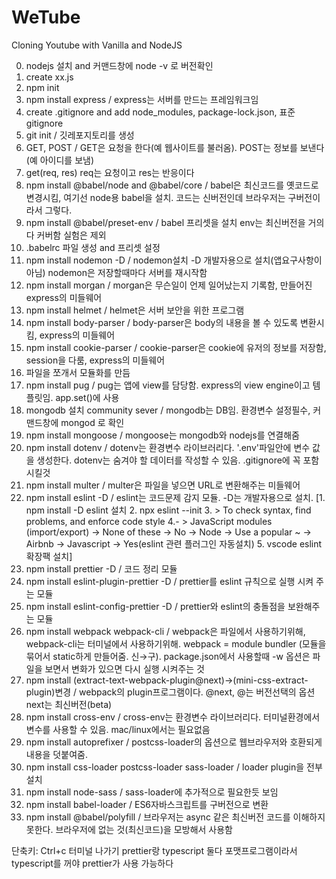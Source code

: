 # WeTube

Cloning Youtube with Vanilla and NodeJS

0. nodejs 설치 and 커맨드창에 node -v 로 버전확인
1. create xx.js
2. npm init
3. npm install express / express는 서버를 만드는 프레임워크임
4. create .gitignore and add node_modules, package-lock.json, 표준gitignore
5. git init / 깃레포지토리를 생성
6. GET, POST / GET은 요청을 한다(예 웹사이트를 불러옴). POST는 정보를 보낸다(예 아이디를 보냄)
7. get(req, res) req는 요청이고 res는 반응이다
8. npm install @babel/node and @babel/core / babel은 최신코드를 옛코드로 변경시킴, 여기선 node용 babel을 설치. 코드는 신버전인데 브라우저는 구버전이라서 그렇다.
9. npm install @babel/preset-env / babel 프리셋을 설치 env는 최신버전을 거의다 커버함 실험은 제외
10. .babelrc 파일 생성 and 프리셋 설정
11. npm install nodemon -D / nodemon설치 -D 개발자용으로 설치(앱요구사항이 아님) nodemon은 저장할때마다 서버를 재시작함
12. npm install morgan / morgan은 무슨일이 언제 일어났는지 기록함, 만들어진 express의 미들웨어
13. npm install helmet / helmet은 서버 보안을 위한 프로그램
14. npm install body-parser / body-parser은 body의 내용을 볼 수 있도록 변환시킴, express의 미들웨어
15. npm install cookie-parser / cookie-parser은 cookie에 유저의 정보를 저장함, session을 다룸, express의 미들웨어
16. 파일을 쪼개서 모듈화를 만듬
17. npm install pug / pug는 앱에 view를 담당함. express의 view engine이고 템플릿임. app.set()에 사용
18. mongodb 설치 community sever / mongodb는 DB임. 환경변수 설정필수, 커맨드창에 mongod 로 확인
19. npm install mongoose / mongoose는 mongodb와 nodejs를 연결해줌
20. npm install dotenv / dotenv는 환경변수 라이브러리다. '.env'파일안에 변수 값을 생성한다. dotenv는 숨겨야 할 데이터를 작성할 수 있음. .gitignore에 꼭 포함시킬것
21. npm install multer / multer은 파일을 넣으면 URL로 변환해주는 미들웨어
22. npm install eslint -D / eslint는 코드문제 감지 모듈. -D는 개발자용으로 설치. [1. npm install -D eslint 설치 2. npx eslint --init 3. > To check syntax, find problems, and enforce code style 4.- > JavaScript modules (import/export) -> None of these -> No -> Node -> Use a popular ~ -> Airbnb -> Javascript -> Yes(eslint 관련 플러그인 자동설치) 5. vscode eslint 확장팩 설치]
23. npm install prettier -D / 코드 정리 모듈
24. npm install eslint-plugin-prettier -D / prettier를 eslint 규칙으로 실행 시켜 주는 모듈
25. npm install eslint-config-prettier -D / prettier와 eslint의 충돌점을 보완해주는 모듈
26. npm install webpack webpack-cli / webpack은 파일에서 사용하기위해, webpack-cli는 터미널에서 사용하기위해. webpack = module bundler (모듈을 묶어서 static하게 만들어줌. 신→구). package.json에서 사용할때 -w 옵션은 파일을 보면서 변화가 있으면 다시 실행 시켜주는 것
27. npm install (extract-text-webpack-plugin@next)→(mini-css-extract-plugin)변경 / webpack의 plugin프로그램이다. @next, @는 버전선택의 옵션 next는 최신버전(beta)
28. npm install cross-env / cross-env는 환경변수 라이브러리다. 터미널환경에서 변수를 사용할 수 있음. mac/linux에서는 필요없음
29. npm install autoprefixer / postcss-loader의 옵션으로 웹브라우저와 호환되게 내용을 덧붙여줌.
30. npm install css-loader postcss-loader sass-loader / loader plugin을 전부 설치
31. npm install node-sass / sass-loader에 추가적으로 필요한듯 보임
32. npm install babel-loader / ES6자바스크립트를 구버전으로 변환
33. npm install @babel/polyfill / 브라우저는 async 같은 최신버전 코드를 이해하지 못한다. 브라우저에 없는 것(최신코드)을 모방해서 사용함


단축키: Ctrl+c 터미널 나가기
prettier랑 typescript 둘다 포맷프로그램이라서 typescript를 꺼야 prettier가 사용 가능하다